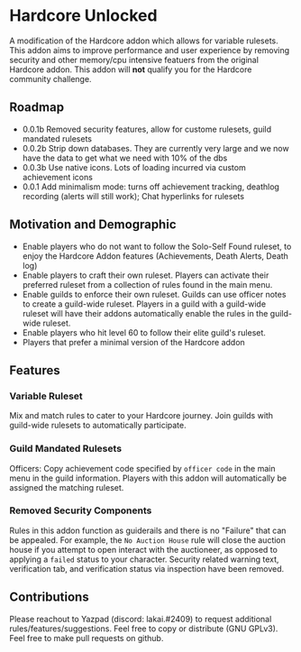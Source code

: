 # Hardcore Unlocked
A modification of the Hardcore addon which allows for variable rulesets.  This addon aims to improve performance and user experience by removing security and other memory/cpu intensive featuers from the original Hardcore addon. This addon will __not__ qualify you for the Hardcore community challenge.

## Roadmap
- 0.0.1b Removed security features, allow for custome rulesets, guild mandated rulesets
- 0.0.2b Strip down databases.  They are currently very large and we now have the data to get what we need with 10% of the dbs
- 0.0.3b Use native icons.  Lots of loading incurred via custom achievement icons
- 0.0.1  Add minimalism mode: turns off achievement tracking, deathlog recording (alerts will still work); Chat hyperlinks for rulesets

## Motivation and Demographic
- Enable players who do not want to follow the Solo-Self Found ruleset, to enjoy the Hardcore Addon features (Achievements, Death Alerts, Death log)
- Enable players to craft their own ruleset.  Players can activate their preferred ruleset from a collection of rules found in the main menu.
- Enable guilds to enforce their own ruleset.  Guilds can use officer notes to create a guild-wide ruleset.  Players in a guild with a guild-wide ruleset will have their addons automatically enable the rules in the guild-wide ruleset.
- Enable players who hit level 60 to follow their elite guild's ruleset.
- Players that prefer a minimal version of the Hardcore addon


## Features

### Variable Ruleset
Mix and match rules to cater to your Hardcore journey.  Join guilds with guild-wide rulesets to automatically participate.

### Guild Mandated Rulesets
Officers: Copy achievement code specified by `officer code` in the main menu in the guild information.  Players with this addon will automatically be assigned the matching ruleset.

### Removed Security Components
Rules in this addon function as guiderails and there is no "Failure" that can be appealed.  For example, the `No Auction House` rule will close the auction house if you attempt to open interact with the auctioneer, as opposed to applying a `failed` status to your character.  Security related warning text, verification tab, and verification status via inspection have been removed.

## Contributions

Please reachout to Yazpad (discord: lakai.#2409) to request additional rules/features/suggestions.  Feel free to copy or distribute (GNU GPLv3).  Feel free to make pull requests on github.
